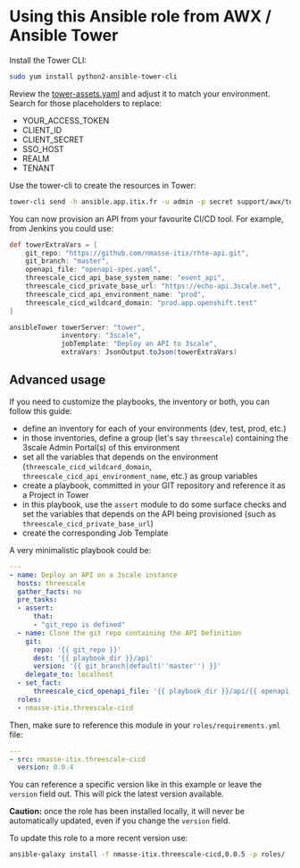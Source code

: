 # Using this Ansible role from AWX / Ansible Tower

Install the Tower CLI:

```sh
sudo yum install python2-ansible-tower-cli
```

Review the [tower-assets.yaml](tower-assets.yaml) and adjust it to match your environment.
Search for those placeholders to replace:

- YOUR_ACCESS_TOKEN
- CLIENT_ID
- CLIENT_SECRET
- SSO_HOST
- REALM
- TENANT

Use the tower-cli to create the resources in Tower:

```sh
tower-cli send -h ansible.app.itix.fr -u admin -p secret support/awx/tower-assets.yaml
```

You can now provision an API from your favourite CI/CD tool. For example, from Jenkins you could use:

```groovy
def towerExtraVars = [
    git_repo: "https://github.com/nmasse-itix/rhte-api.git",
    git_branch: "master",
    openapi_file: "openapi-spec.yaml",
    threescale_cicd_api_base_system_name: "event_api",
    threescale_cicd_private_base_url: "https://echo-api.3scale.net",
    threescale_cicd_api_environment_name: "prod",
    threescale_cicd_wildcard_domain: "prod.app.openshift.test"
]

ansibleTower towerServer: "tower",
             inventory: "3scale",
             jobTemplate: "Deploy an API to 3scale",
             extraVars: JsonOutput.toJson(towerExtraVars)
```

## Advanced usage

If you need to customize the playbooks, the inventory or both, you can follow this guide:

- define an inventory for each of your environments (dev, test, prod, etc.)
- in those inventories, define a group (let's say `threescale`) containing
  the 3scale Admin Portal(s) of this environment
- set all the variables that depends on the environment (`threescale_cicd_wildcard_domain`, `threescale_cicd_api_environment_name`, etc.) as
  group variables
- create a playbook, committed in your GIT repository and reference it as a Project
  in Tower
- in this playbook, use the `assert` module to do some surface checks and set the variables that depends on the API being provisioned (such as `threescale_cicd_private_base_url`)
- create the corresponding Job Template

A very minimalistic playbook could be:

```yaml
---
- name: Deploy an API on a 3scale instance
  hosts: threescale
  gather_facts: no
  pre_tasks:
  - assert:
      that:
      - "git_repo is defined"
  - name: Clone the git repo containing the API Definition
    git:
      repo: '{{ git_repo }}'
      dest: '{{ playbook_dir }}/api'
      version: '{{ git_branch|default(''master'') }}'
    delegate_to: localhost
  - set_fact:
      threescale_cicd_openapi_file: '{{ playbook_dir }}/api/{{ openapi_file|default(''openapi-spec.yaml'') }}'
  roles:
  - nmasse-itix.threescale-cicd
```

Then, make sure to reference this module in your `roles/requirements.yml` file:

```yaml
---
- src: nmasse-itix.threescale-cicd
  version: 0.0.4
```

You can reference a specific version like in this example or leave the `version`
field out. This will pick the latest version available.

**Caution:** once the role has been installed locally, it will never be
automatically updated, even if you change the `version` field.

To update this role to a more recent version use:

```sh
ansible-galaxy install -f nmasse-itix.threescale-cicd,0.0.5 -p roles/
```
